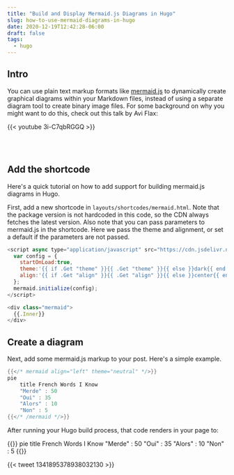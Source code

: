 ```yaml
---
title: "Build and Display Mermaid.js Diagrams in Hugo"
slug: how-to-use-mermaid-diagrams-in-hugo
date: 2020-12-19T12:42:28-06:00
draft: false
tags:
  - hugo
---
```


## Intro

You can use plain text markup formats like
[mermaid.js](https://mermaid-js.github.io/mermaid/#/) to dynamically create
graphical diagrams within your Markdown files, instead of using a separate
diagram tool to create binary image files. For some background on why you might
want to do this, check out this talk by Avi Flax:

{{< youtube 3i-C7qbRGGQ >}}

<br><br>

## Add the shortcode

Here's a quick tutorial on how to add support for building mermaid.js diagrams
in Hugo.

First, add a new shortcode in `layouts/shortcodes/mermaid.html`. Note that the
package version is not hardcoded in this code, so the CDN always fetches the
latest version. Also note that you can pass parameters to mermaid.js in the
shortcode. Here we pass the theme and alignment, or set a default if the
parameters are not passed.

```javascript
<script async type="application/javascript" src="https://cdn.jsdelivr.net/npm/mermaid/dist/mermaid.min.js">
  var config = {
    startOnLoad:true,
    theme:'{{ if .Get "theme" }}{{ .Get "theme" }}{{ else }}dark{{ end }}',
    align:'{{ if .Get "align" }}{{ .Get "align" }}{{ else }}center{{ end }}'
  };
  mermaid.initialize(config);
</script>

<div class="mermaid">
  {{.Inner}}
</div>
```

## Create a diagram

Next, add some mermaid.js markup to your post. Here's a simple example.

```go
{{</* mermaid align="left" theme="neutral" */>}}
pie
    title French Words I Know
    "Merde" : 50
    "Oui" : 35
    "Alors" : 10
    "Non" : 5
{{</* /mermaid */>}}
```

After running your Hugo build process, that code renders in your page to:

{{<mermaid align="left" theme="neutral">}}
pie
    title French Words I Know
    "Merde" : 50
    "Oui" : 35
    "Alors" : 10
    "Non" : 5
{{</mermaid>}}

{{< tweet 1341895378938032130 >}}
